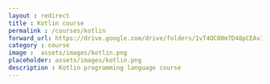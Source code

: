 ```yaml
---
layout : redirect
title : Kotlin course
permalink : /courses/kotlin
forward_url: https://drive.google.com/drive/folders/1vT4OC00m7D48pCEAvIhKePqP985P1g5P?usp=sharing
category : course
image :  assets/images/kotlin.png
placeholder: assets/images/kotlin.png
description : Kotlin programming language course
---
```


